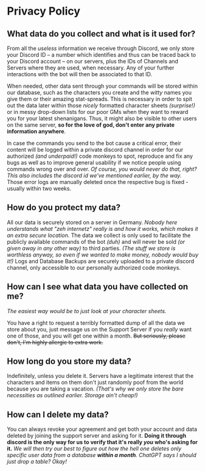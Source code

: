 # Privacy Policy

## What data do you collect and what is it used for?

From all the *useless* information we receive through Discord, we only store your Discord ID – a number which identifies
and thus can be traced back to your Discord account – on our servers, plus the IDs of Channels and Servers where they
are used, when necessary. Any of your further interactions with the bot will then be associated to that ID.

When needed, other data sent through your commands will be stored within our database, such as the characters you
create and the *witty* names you give them or their amazing stat-spreads. This is necessary in order to spit out the
data later within those *nicely* formatted character sheets *(surprise!)* or in messy drop-down lists for our poor GMs
when they want to reward you for your latest shenanigans. Thus, it might also be visible to other users on the same
server, **so for the love of god, don't enter any private information anywhere**.

In case the commands you send to the bot cause a critical error, their content will be logged within a private
discord channel in order for our authorized *(and underpaid!)* code monkeys to spot, reproduce and fix any bugs as well
as to improve general usability if we notice people using commands wrong over and over. *Of course, you would never do
that, right? This also includes the discord id we've mentioned earlier, by the way.* Those error logs are manually
deleted once the respective bug is fixed - usually within two weeks.

## How do you protect my data?

All our data is securely stored on a server in Germany. *Nobody here understands what "zeh internetz" really is and how
it works, which makes it an extra secure location.* The data we collect is only used to facilitate the publicly
available commands of the bot *(duh)* and will never be sold *(or given away in any other way)* to third parties. *(The
stuff we store is worthless anyway, so even if we wanted to make money, nobody would buy it!)* Logs and Database
Backups are securely uploaded to a private discord channel, only accessible to our personally authorized code monkeys.

## How can I see what data you have collected on me?

*The easiest way would be to just look at your character sheets.*

You have a right to request a terribly formatted dump of all the data we store about you, just message us on the Support
Server if you *really* want one of those, and you will get one within a month. ~~But seriously, please don't, I'm highly
allergic to extra work.~~

## How long do you store my data?

Indefinitely, unless you delete it. Servers have a legitimate interest that the characters and items on them don't just
randomly poof from the world because you are taking a vacation.
*(That's why we only store the bare necessities as outlined earlier. Storage ain't cheap!)*

## How can I delete my data?

You can always revoke your agreement and get both your account and data deleted by joining the support server and asking
for it. **Doing it through discord is the only way for us to verify that it's really *you* who's asking for it.** *We
will then try our best to figure out how the hell one deletes only specific user data from a
database **within a month**. ChatGPT says I should just drop a table? Okay!*